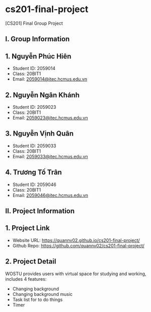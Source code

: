 # cs201-final-project
[CS201] Final Group Project
## I. Group Information
## 1. Nguyễn Phúc Hiên
- Student ID: 2059014
- Class: 20BIT1
- Email: 2059014@itec.hcmus.edu.vn
## 2. Nguyễn Ngân Khánh
- Student ID: 2059023
- Class: 20BIT1
- Email: 2059023@itec.hcmus.edu.vn
## 3. Nguyễn Vịnh Quân
- Student ID: 2059033
- Class: 20BIT1
- Email: 2059033@itec.hcmus.edu.vn
## 4. Trương Tố Trân
- Student ID: 2059046
- Class: 20BIT1
- Email: 2059046@itec.hcmus.edu.vn
## II. Project Information
## 1. Project Link
- Website URL: https://quannv02.github.io/cs201-final-project/
- Github Repo: https://github.com/quannv02/cs201-final-project/
## 2. Project Detail
WOSTU provides users with virtual space for studying and working, includes 4 features:
- Changing background
- Changing background music
- Task list for to do things
- Timer

